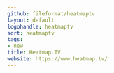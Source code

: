 ```yaml
---
github: fileformat/heatmaptv
layout: default
logohandle: heatmaptv
sort: heatmaptv
tags:
- new
title: Heatmap.TV
website: https://www.heatmap.tv/
---
```

